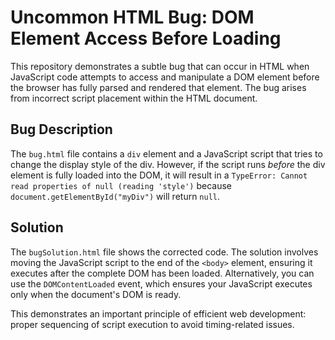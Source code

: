 # Uncommon HTML Bug: DOM Element Access Before Loading

This repository demonstrates a subtle bug that can occur in HTML when JavaScript code attempts to access and manipulate a DOM element before the browser has fully parsed and rendered that element.  The bug arises from incorrect script placement within the HTML document.

## Bug Description

The `bug.html` file contains a `div` element and a JavaScript script that tries to change the display style of the div.  However, if the script runs *before* the div element is fully loaded into the DOM, it will result in a `TypeError: Cannot read properties of null (reading 'style')` because `document.getElementById("myDiv")` will return `null`.

## Solution

The `bugSolution.html` file shows the corrected code.  The solution involves moving the JavaScript script to the end of the `<body>` element, ensuring it executes after the complete DOM has been loaded. Alternatively, you can use the `DOMContentLoaded` event, which ensures your JavaScript executes only when the document's DOM is ready.

This demonstrates an important principle of efficient web development: proper sequencing of script execution to avoid timing-related issues.